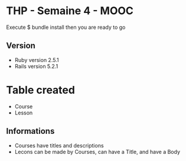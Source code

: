 # THP - Semaine 4 - MOOC

Execute $ bundle install then you are ready to go

## Version

* Ruby version 2.5.1
* Rails version 5.2.1

# Table created
* Course
* Lesson

## Informations

* Courses have titles and descriptions
* Lecons can be made by Courses, can have a Title, and have a Body